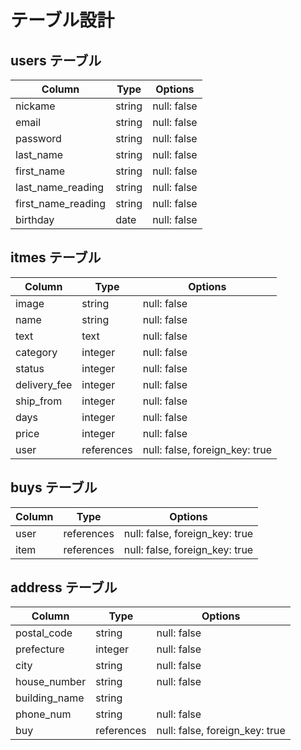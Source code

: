 # テーブル設計

## users テーブル

| Column             | Type     | Options     |
| ------------------ | -------- | ----------- |
| nickame            | string   | null: false |
| email              | string   | null: false |
| password           | string   | null: false |
| last_name          | string   | null: false |
| first_name         | string   | null: false |
| last_name_reading  | string   | null: false |
| first_name_reading | string   | null: false |
| birthday           | date     | null: false |

## itmes テーブル

| Column       | Type       | Options                        |
| ------------ | ---------- | ------------------------------ |
| image        | string     | null: false                    |
| name         | string     | null: false                    |
| text         | text       | null: false                    |
| category     | integer    | null: false                    |
| status       | integer    | null: false                    |
| delivery_fee | integer    | null: false                    |
| ship_from    | integer    | null: false                    |
| days         | integer    | null: false                    |
| price        | integer    | null: false                    |
| user         | references | null: false, foreign_key: true |

## buys テーブル

| Column | Type       | Options                        |
| ------ | ---------- | ------------------------------ |
| user   | references | null: false, foreign_key: true |
| item   | references | null: false, foreign_key: true |

## address テーブル

| Column        | Type       | Options                        |
| ------------- | ---------- | ------------------------------ |
| postal_code   | string     | null: false                    |
| prefecture    | integer    | null: false                    |
| city          | string     | null: false                    |
| house_number  | string     | null: false                    |
| building_name | string     |                                |
| phone_num     | string     | null: false                    |
| buy           | references | null: false, foreign_key: true |


